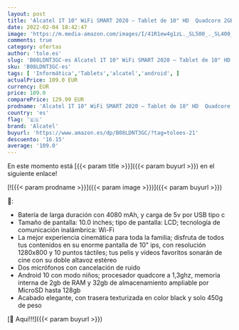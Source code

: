 ```yaml
---
layout: post
title: 'Alcatel 1T 10" WiFi SMART 2020 – Tablet de 10" HD  Quadcore 2GB Ram + 32GB Rom  Ampliable por MicroSD  4080 mAh de Batería  Doble altavoz estéreo  Cámara frontal 2 MP y trasera 2 MP  Android 10'
date: 2022-02-04 18:42:47
image: 'https://m.media-amazon.com/images/I/41R1ew4g1zL._SL500_._SL400_.jpg'
comments: true
category: ofertas
author: 'tole.es'
slug: 'B08LDNT3GC-es Alcatel 1T 10" WiFi SMART 2020 – Tablet de 10" HD Quadcore...'
sku: 'B08LDNT3GC-es'
tags: [ 'Informática','Tablets','alcatel','android', ]
actualPrice: 109.0 EUR
currency: EUR
price: 109.0
comparePrice: 129.99 EUR
prodname: 'Alcatel 1T 10" WiFi SMART 2020 – Tablet de 10" HD  Quadcore 2GB Ram + 32GB Rom  Ampliable por MicroSD  4080 mAh de Batería  Doble altavoz estéreo  Cámara frontal 2 MP y trasera 2 MP  Android 10'
country: 'es'
flag: '🇪🇸'
brand: 'Alcatel'
buyurl: 'https://www.amazon.es/dp/B08LDNT3GC/?tag=tolees-21'
descuento: '16.15'
average: '109.0'
---
```


En este momento está [{{< param title >}}]({{< param buyurl >}}) en el siguiente enlace!

[![{{< param prodname >}}]({{< param image >}})]({{< param buyurl >}})

🔎:

- Batería de larga duración con 4080 mAh, y carga de 5v por USB tipo c
- Tamaño de pantalla: 10.0 inches; tipo de pantalla: LCD; tecnología de comunicación inalámbrica: Wi-Fi
- La mejor experiencia cinemática para toda la familia; disfruta de todos tus contenidos en su enorme pantalla de 10" ips, con resolución 1280x800 y 10 puntos táctiles; tus pelis y vídeos favoritos sonarán de cine con su doble altavoz estéreo
- Dos micrófonos con cancelación de ruido
- Android 10 con modo niños; procesador quadcore a 1,3ghz, memoria interna de 2gb de RAM y 32gb de almacenamiento ampliable por MicroSD hasta 128gb
- Acabado elegante, con trasera texturizada en color black y solo 450g de peso

[🛒 Aquí!!!]({{< param buyurl >}})
